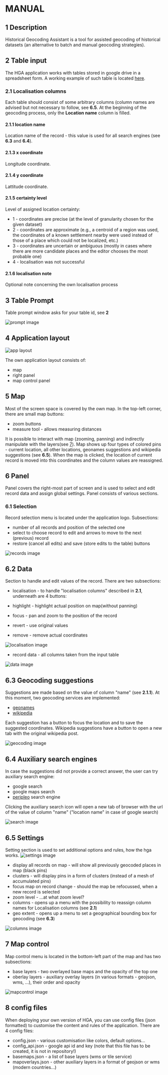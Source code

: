 # MANUAL

## 1 Description

Historical Geocoding Assistant is a tool for assisted geocoding of historical datasets (an alternative to batch and manual geocoding strategies).

## 2 Table input

The HGA application works with tables stored in google drive in a spreadsheet form. A working example of such table is located [here](https://docs.google.com/spreadsheets/d/1FaW23x-ZT3pmdmv77eKPJxsfGhoB1urwfvPffN_4keU).

### 2.1 Localisation columns

Each table should consist of some arbitrary columns (column names are advised but not necessary to follow, see **6.5**. At the beginning of the geocoding process, only the **Location name** column is filled.

#### 2.1.1 location name

Location name of the record - this value is used for all search engines (see **6.3** and **6.4**).

#### 2.1.3 x coordinate

Longitude coordinate.

#### 2.1.4 y coordinate

Lattitude coordinate.

#### 2.1.5 certainty level

Level of assigned location certainty:

- 1 - coordinates are precise (at the level of granularity chosen for the given dataset)
- 2 - coordinates are approximate (e.g., a centroid of a region was used, the coordinates of a known settlement nearby were used instead of those of a place which could not be localized, etc.)
- 3 - coordinates are uncertain or ambiguous (mostly in cases where there are more candidate places and the editor chooses the most probable one)
- 4 - localisation was not successful

#### 2.1.6 localisation note

Optional note concerning the own localisation process

## 3 Table Prompt

Table prompt window asks for your table id, see **2**

![prompt image](./imgs/welcome.png)

## 4 Application layout

![app layout](./imgs/layout.png)

The own application layout consists of:

- map
- right panel
- map control panel

## 5 Map

Most of the screen space is covered by the own map. In the top-left corner, there are small map buttons:

- zoom buttons
- measure tool - allows measuring distances

It is possible to interact with map (zooming, panning) and indirectly manipulate with the layers(see [7](#7-map-control)). Map shows up four types of colored pins - current location, all other locations, geonames suggestions and wikipedia suggestions (see **6.5**).
When the map is clicked, the location of current record is moved into this coordinates and the column values are reassigned.

## 6 Panel

Panel covers the right-most part of screen and is used to select and edit record data and assign global settings. Panel consists of various sections.

### 6.1 Selection

Record selection menu is located under the application logo. Subsections:

- number of all records and position of the selected one
- select to choose record to edit and arrows to move to the next (previous) record
- restore (cancel all edits) and save (store edits to the table) buttons

![records image](./imgs/records.png)

## 6.2 Data

Section to handle and edit values of the record. There are two subsections:

- localisation - to handle "localisation columns" described in **2.1**, underneath are 4 buttons:

- highlight - highlight actual position on map(without panning)
- focus - pan and zoom to the position of the record
- revert - use original values
- remove - remove actual coordinates

![localisation image](./imgs/localisation.png)

- record data - all columns taken from the input table

![data image](./imgs/data.png)

## 6.3 Geocoding suggestions

Suggestions are made based on the value of column "name" (see **2.1.1**). At this moment, two geocoding services are implemented:

- [geonames](http://www.geonames.org/)
- [wikipedia](wikipedia.org)

Each suggestion has a button to focus the location and to save the suggested coordinates. Wikipedia suggestions have a button to open a new tab with the original wikipedia post.

![geocoding image](./imgs/geocoding.png)

## 6.4 Auxiliary search engines

In case the suggestions did not provide a correct answer, the user can try auxiliary search engine:

- google search
- google maps search
- [peripleo](http://peripleo.pelagios.org/) search engine

Clicking the auxiliary search icon will open a new tab of browser with the url of the value of column "name" ("location name" in case of google search)

![search image](./imgs/search.png)

## 6.5 Settings

Setting section is used to set additional options and rules, how the hga works.
![settings image](./imgs/settings.png)

- display all records on map - will show all previously geocoded places in map (black pins)
- clusters - will display pins in a form of clusters (instead of a mesh of accumulated pins)
- focus map on record change - should the map be refocussed, when a new record is selected
- zoom level - ...at what zoom level?
- columns - opens up a menu with the possibility to reassign column names for Localisation columns (see **2.1**)
- geo extent - opens up a menu to set a geographical bounding box for geocoding (see **6.3**)

![columns image](./imgs/columns.png)

## 7 Map control

Map control menu is located in the bottom-left part of the map and has two subsections:

- base layers - two overlayed base maps and the opacity of the top one
- oberlay layers - auxiliary overlay layers (in various formats - geojson, wms, ...), their order and opacity

![mapcontrol image](./imgs/mapcontrol.png)

## 8 config files

When deploying your own version of HGA, you can use config files (json formatted) to customise the content and rules of the application. There are 4 config files:

- config.json - various customisation like colors, default options...
- config_api.json - google api id and key (note that this file has to be created, it is not in repository!)
- basemaps.json - a list of base layers (wms or tile service)
- mapoverlays.json - other auxiliary layers in a format of geojson or wms (modern countries...)
